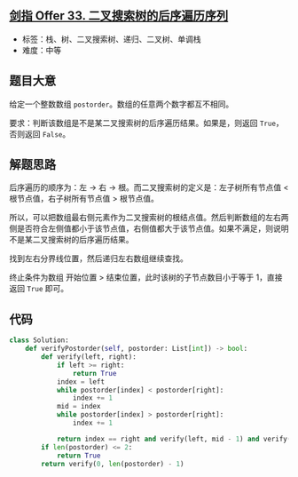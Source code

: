 ## [剑指 Offer 33. 二叉搜索树的后序遍历序列](https://leetcode-cn.com/problems/er-cha-sou-suo-shu-de-hou-xu-bian-li-xu-lie-lcof/)

- 标签：栈、树、二叉搜索树、递归、二叉树、单调栈
- 难度：中等

## 题目大意

给定一个整数数组 `postorder`。数组的任意两个数字都互不相同。

要求：判断该数组是不是某二叉搜索树的后序遍历结果。如果是，则返回 `True`，否则返回 `False`。

## 解题思路

后序遍历的顺序为：左 -> 右 -> 根。而二叉搜索树的定义是：左子树所有节点值 < 根节点值，右子树所有节点值 > 根节点值。

所以，可以把数组最右侧元素作为二叉搜索树的根结点值。然后判断数组的左右两侧是否符合左侧值都小于该节点值，右侧值都大于该节点值。如果不满足，则说明不是某二叉搜索树的后序遍历结果。

找到左右分界线位置，然后递归左右数组继续查找。

终止条件为数组 开始位置 > 结束位置，此时该树的子节点数目小于等于 1，直接返回 `True` 即可。

## 代码

```Python
class Solution:
    def verifyPostorder(self, postorder: List[int]) -> bool:
        def verify(left, right):
            if left >= right:
                return True
            index = left
            while postorder[index] < postorder[right]:
                index += 1
            mid = index
            while postorder[index] > postorder[right]:
                index += 1

            return index == right and verify(left, mid - 1) and verify(mid, right - 1)
        if len(postorder) <= 2:
            return True
        return verify(0, len(postorder) - 1)
```

